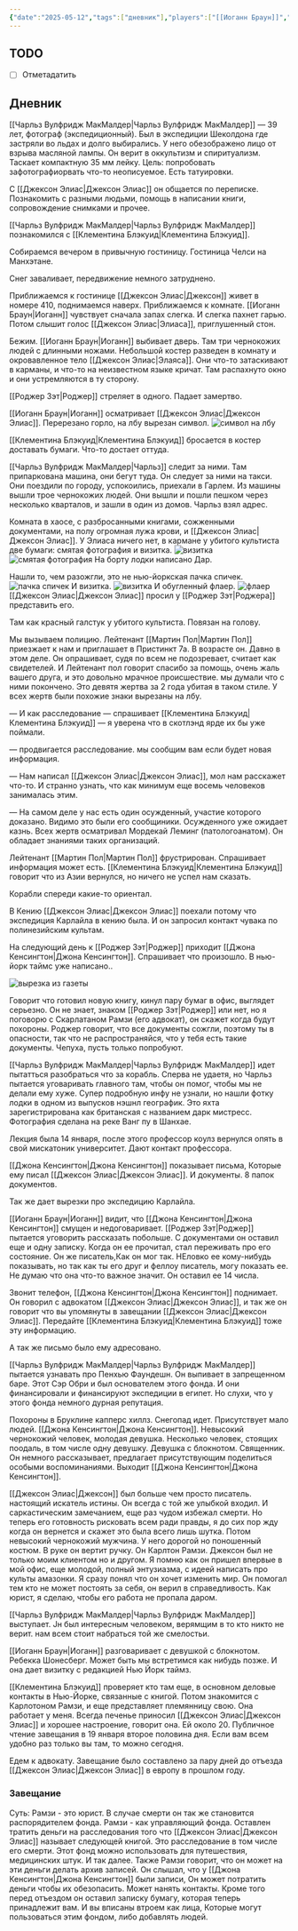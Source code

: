 ```yaml
---
{"date":"2025-05-12","tags":["дневник"],"players":["[[Иоганн Браун]]","[[Клементина Блэкуид\|Клементина Блэкуид]]","[[Роджер Зэт]]","[["],"campaign":"[[Маски Ньярлахотепа]]","world-date":"15 января 1925","world-time-start":null,"dg-publish":true,"previous-session":"[[31 марта 2025]]","next-session":null,"permalink":"/12-maya-2025/","dgPassFrontmatter":true}
---
```



## TODO
- [ ] Отметадатить

## Дневник
[[Чарльз Вулфридж МакМалдер\|Чарльз Вулфридж МакМалдер]] — 39 лет, фотограф (экспедиционный). Был в экспедиции Шеколдона где застряли во льдах и долго выбирались. У него обезображено лицо от взрыва масляной лампы. Он верит в оккультизм и спиритуализм. Таскает компактную 35 мм лейку. Цель: попробовать зафотографиорвать что-то неописуемое. Есть татуировки.

С [[Джексон Элиас\|Джексон Элиас]] он общается по переписке. Познакомить с разными людьми, помощь в написании книги, сопровождение снимками и прочее. 

[[Чарльз Вулфридж МакМалдер\|Чарльз Вулфридж МакМалдер]] познакомился с [[Клементина Блэкуид\|Клементина Блэкуид]].

Собираемся вечером в привычную гостиницу.
Гостиница Челси на Манхэтане.

Снег заваливает, передвижение немного затруднено.

Приближаемся к гостинице [[Джексон Элиас\|Джексон]] живет в номере 410, поднимаемся наверх. Приближаемся к комнате. [[Иоганн Браун\|Иоганн]] чувствует сначала запах слегка. И слегка пахнет гарью. Потом слышит голос [[Джексон Элиас\|Элиаса]], приглушенный стон.

Бежим. [[Иоганн Браун\|Иоганн]] выбивает дверь. Там три чернокожих людей с длинными ножами. Небольшой костер разведен в комнату и окровавленное тело [[Джексон Элиас\|Элаяса]]. Они что-то затаскивают в карманы, и что-то на неизвестном языке кричат. Там распахнуто окно и они устремляются в ту сторону. 

[[Роджер Зэт\|Роджер]] стреляет в одного. Падает замертво. 

[[Иоганн Браун\|Иоганн]] осматривает [[Джексон Элиас\|Джексон Элиас]]. Перерезано горло, на лбу вырезан символ.
![символ на лбу](https://foundry.owlbeardm.com/CoC/papers/america/8.png)

[[Клементина Блэкуид\|Клементина Блэкуид]] бросается в костер доставать бумаги. Что-то достает оттуда. 

[[Чарльз Вулфридж МакМалдер\|Чарльз]] следит за ними. Там припаркована машина, они бегут туда. Он следует за ними на такси. Они поездили по городу, успокоились, приехали в Гарлем. Из машины вышли трое чернокожих людей. Они вышли и пошли пешком через несколько кварталов, и зашли в один из домов. Чарльз взял адрес.

Комната в хаосе, с разбросанными книгами, сожженными документами, на полу огромная лужа крови, и [[Джексон Элиас\|Джексон Элиас]]. У Элиаса ничего нет, в кармане у убитого культиста две бумаги: смятая фотография и визитка. 
![визитка](https://foundry.owlbeardm.com/CoC/papers/america/5.png)
![смятая фотография](https://foundry.owlbeardm.com/CoC/papers/america/4.png)
На борту лодки написано Дар.

Нашли то, чем разожгли, это не нью-йоркская пачка спичек. 
![пачка спичек](https://foundry.owlbeardm.com/CoC/papers/america/3.png)
И визитка.
![визитка](https://foundry.owlbeardm.com/CoC/papers/america/2.png)
И обугленный флаер.
![флаер](https://foundry.owlbeardm.com/CoC/papers/america/7.png)
[[Джексон Элиас\|Джексон Элиас]] просил у [[Роджер Зэт\|Роджера]] представить его. 

Там как красный галстук у убитого культиста. Повязан на голову.

Мы вызываем полицию. Лейтенант [[Мартин Пол\|Мартин Пол]] приезжает к нам и приглашает в Пристинкт 7а. В возрасте он. Давно в этом деле. Он опрашивает, судя по всем не подозревает, считает как свидетелей. И Лейтенант пол говорит спасибо за помощь, очень жаль вашего друга, и это довольно мрачное происшествие. мы думали что с ними покончено. Это девятя жертва за 2 года убитая в таком стиле. У всех жертв были похожие знаки вырезаны на лбу. 

— И как расследование — спрашивает [[Клементина Блэкуид\|Клементина Блэкуид]] — я уверена что в скотлэнд ярде их бы уже поймали.

— продвигается расследование. мы сообщим вам если будет новая информация. 

— Нам написал [[Джексон Элиас\|Джексон Элиас]], мол нам расскажет что-то. И странно узнать, что как минимум еще восемь человеков занималась этим. 

— На самом деле у нас есть один осужденный, участие которого доказано. Видимо это были его сообщиники. Осужденного уже ожидает казнь. Всех жертв осматривал Мордекай Леминг (патологоанатом). Он обладает знаниями таких организаций. 

Лейтенант [[Мартин Пол\|Мартин Пол]] фрустрирован. Спрашивает информация может есть. [[Клементина Блэкуид\|Клементина Блэкуид]] говорит что из Азии вернулся, но ничего не успел нам сказать. 

Корабли спереди какие-то ориентал. 

В Кению [[Джексон Элиас\|Джексон Элиас]] поехали потому что экспедиция Карлайла в кению была. И он запросил контакт чувака по полинезийским культам. 

На следующий день к [[Роджер Зэт\|Роджер]] приходит [[Джона Кенсингтон\|Джона Кенсингтон]]. Спрашивает что произошло. В нью-йорк таймс уже написано..

![вырезка из газеты](https://foundry.owlbeardm.com/CoC/papers/america/9.png)

Говорит что готовил новую книгу, кинул пару бумаг в офис, выглядет серьезно.
Он не знает, знаком [[Роджер Зэт\|Роджер]] или нет, но я поговорю с Скарлатаном Рамзи (его адвокат), он скажет когда будут похороны. Роджер говорит, что все документы сожгли, поэтому ты в опасности, так что не распространяйся, что у тебя есть такие документы. Чепуха, пусть только попробуют.

[[Чарльз Вулфридж МакМалдер\|Чарльз Вулфридж МакМалдер]] идет пытатться разобраться что за корабль. Сперва не удаетя, но Чарльз пытается уговаривать главного там, чтобы он помог, чтобы мы не делали ему хуже. Супер подробную инфу не узнали, но нашли фотку лодки в одном из выпусков нэшнл географик. Это яхта зарегистрирована как британская с названием дарк мистресс. Фотография сделана на реке Ванг пу в Шанхае. 

Лекция была 14 января, после этого профессор коулз вернулся опять в свой мискатоник университет. Дают контакт профессора. 

[[Джона Кенсингтон\|Джона Кенсингтон]] показывает письма, Которые ему писал [[Джексон Элиас\|Джексон Элиас]]. И документы. 8 папок документов. 

Так же дает вырезки про экспедицию Карлайла. 

[[Иоганн Браун\|Иоганн]] видит, что [[Джона Кенсингтон\|Джона Кенсингтон]] смущен и недоговаривает. [[Роджер Зэт\|Роджер]] пытается уговорить рассказать побольше. С документами он оставил еще и одну записку. Когда он ее прочитал, стал переживать про его состояние. Он же писатель,Как он мог так. НЕловко ее кому-нибудь показывать, но так как ты его друг и феллоу писатель, могу показать ее. Не думаю что она что-то важное значит. Он оставил ее 14 числа.

Звонит телефон, [[Джона Кенсингтон\|Джона Кенсингтон]] поднимает. Он говорил с адвокатом [[Джексон Элиас\|Джексон Элиас]], и так же он говорит что вы упомянуты в завещании [[Джексон Элиас\|Джексон Элиас]]. Передайте [[Клементина Блэкуид\|Клементина Блэкуид]] тоже эту информацию. 

А так же письмо было ему адресовано.

[[Чарльз Вулфридж МакМалдер\|Чарльз Вулфридж МакМалдер]] пытается узнавать про Пенхью Фаундешн. Он выпивает в запрещенном баре. Этот Сэр Обри и был основателем этого фонда. И они финансировали и финансируют экспедиции в египет. Но слухи, что у этого фонда немного дурная репутация. 

Похороны в Бруклине капперс хиллз. Снегопад идет. Присутствует мало людей. [[Джона Кенсингтон\|Джона Кенсингтон]]. Невысокий чернокожий человек, молодая девушка. Несколько человек, стоящих поодаль, в том числе одну девушку. Девушка с блокнотом. Священник. Он немного рассказывает, предлагает присутствующим поделиться особыми воспоминаниями. Выходит [[Джона Кенсингтон\|Джона Кенсингтон]]. 

[[Джексон Элиас\|Джексон]] был больше чем просто писатель. настоящий искатель истины. Он всегда с той же улыбкой входил. И саркастическим замечанием, еще раз чудом избежал смерти. Но теперь его готовность рисковать всем ради правды, я до сих пор жду когда он вернется и скажет это была всего лишь шутка. Потом невысокий чернокожий мужчина. У него дорогой но поношенный костюм. В руке он вертит ручку. Он Карлтон Рамзи. Джексон был не только моим клиентом но и другом. Я помню как он пришел впервые в мой офис, еще молодой, полный энтузиазма, с идеей написать про культы амазонки. Я сразу понял что он хочет изменить мир. Он помогал тем кто не может постоять за себя, он верил в справедливость. Как юрист, я сделаю, чтобы его работа не пропала даром. 

[[Чарльз Вулфридж МакМалдер\|Чарльз Вулфридж МакМалдер]] выступает. Jн был интересным человеком, верямщим в то кто никто не верит. нам всем стоит набраться той же смелостьи. 

[[Иоганн Браун\|Иоганн]] разговаривает с девушкой с блокнотом. Ребекка Шонесберг. Может быть мы встретимся как нибудь позже. И она дает визитку с редакцией Нью Йорк таймз. 

[[Клементина Блэкуид]] проверяет кто там еще, в основном деловые контакты в Нью-Йорке, связанные с книгой.  Потом знакомится с Карлотоном Рамзи, и еще представляет племянницу свою. Она работает у меня.  Всегда печенье приносил [[Джексон Элиас\|Джексон Элиас]] и хорошее настроение, говорит она. Ей около 20. Публичное чтение завещания в 19 января второе половина дня. Если вам всем удобно раз только вы там, то можно сегодня. 

Едем к адвокату. Завещание было составлено за пару дней до отъезда [[Джексон Элиас\|Джексон Элиас]] в европу в прошлом году. 

### Завещание
Суть: Рамзи - это юрист. В случае смерти он так же становится распорядителем фонда. Рамзи - как управляющий фонда. Оставлен тратить деньги на расследования того что [[Джексон Элиас\|Джексон Элиас]] называет следующей книгой. Это расследование в том числе его смерти. Этот фонд можно использовать для путешествия, медицинских штук. И так далее. Также Рамзи говорит, что он может на эти деньги делать архив записей. Он слышал, что у [[Джона Кенсингтон\|Джона Кенсингтон]] были записи, Он может потратить деньги чтобы их обезопасить. Может нанять контакты. Кроме того перед отъездом он оставил записку бумагу, которая теперь принадлежит вам. И вы вписаны втроем как лица, Которые могут пользоваться этим фондом, либо добавлять людей. 
